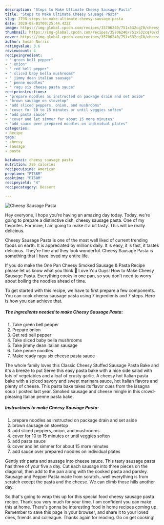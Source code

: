 ```yaml
---
description: "Steps to Make Ultimate Cheesy Sausage Pasta"
title: "Steps to Make Ultimate Cheesy Sausage Pasta"
slug: 2798-steps-to-make-ultimate-cheesy-sausage-pasta
date: 2020-08-01T09:25:44.422Z
image: https://img-global.cpcdn.com/recipes/35706240/751x532cq70/cheesy-sausage-pasta-recipe-main-photo.jpg
thumbnail: https://img-global.cpcdn.com/recipes/35706240/751x532cq70/cheesy-sausage-pasta-recipe-main-photo.jpg
cover: https://img-global.cpcdn.com/recipes/35706240/751x532cq70/cheesy-sausage-pasta-recipe-main-photo.jpg
author: Susan Norris
ratingvalue: 3.6
reviewcount: 4
recipeingredient:
- " green bell pepper"
- " onion"
- " red bell pepper"
- " sliced baby bella mushrooms"
- " jimmy dean italian sausage"
- " penne noodles"
- " ragu six cheese pasta sauce"
recipeinstructions:
- "prepare noodles as instructed on package drain and set aside"
- "brown sausage on stovetop"
- "add sliced peppers, onion, and mushrooms"
- "cover for 10 to 15 minutes or until veggies soften"
- "add pasta sauce"
- "cover and let simmer for about 15 more minutes"
- "add sauce over prepared noodles on individual plates"
categories:
- Recipe
tags:
- cheesy
- sausage
- pasta

katakunci: cheesy sausage pasta 
nutrition: 295 calories
recipecuisine: American
preptime: "PT38M"
cooktime: "PT58M"
recipeyield: "4"
recipecategory: Dessert

---
```



![Cheesy Sausage Pasta](https://img-global.cpcdn.com/recipes/35706240/751x532cq70/cheesy-sausage-pasta-recipe-main-photo.jpg)

Hey everyone, I hope you're having an amazing day today. Today, we're going to prepare a distinctive dish, cheesy sausage pasta. One of my favorites. For mine, I am going to make it a bit tasty. This will be really delicious.

Cheesy Sausage Pasta is one of the most well liked of current trending foods on earth. It is appreciated by millions daily. It is easy, it is fast, it tastes delicious. They're fine and they look wonderful. Cheesy Sausage Pasta is something that I have loved my entire life.

If you do make the One Pan Cheesy Smoked Sausage &amp; Pasta Recipe please let us know what you think 🙂 Love You Guys! How to Make Cheesy Sausage Pasta. Everything cooks in one pan, so you don&#39;t need to worry about boiling the noodles ahead of time.


To get started with this recipe, we have to first prepare a few components. You can cook cheesy sausage pasta using 7 ingredients and 7 steps. Here is how you can achieve that.

<!--inarticleads1-->

##### The ingredients needed to make Cheesy Sausage Pasta:

1. Take  green bell pepper
1. Prepare  onion
1. Get  red bell pepper
1. Take  sliced baby bella mushrooms
1. Take  jimmy dean italian sausage
1. Take  penne noodles
1. Make ready  ragu six cheese pasta sauce


The whole family loves this Classic Cheesy Stuffed Sausage Pasta Bake and it&#39;s a breeze to put Serve this easy pasta bake with a nice side salad with lots of vegetables and a loaf of crusty garlic. A cheesy hot Italian pasta bake with a spiced savory and sweet marinara sauce, hot Italian flavors and plenty of cheese. This pasta bake takes its flavor cues from the lasagna soup I posted last year. Smoked sausage and cheese mingle in this crowd-pleasing Italian penne pasta bake. 

<!--inarticleads2-->

##### Instructions to make Cheesy Sausage Pasta:

1. prepare noodles as instructed on package drain and set aside
1. brown sausage on stovetop
1. add sliced peppers, onion, and mushrooms
1. cover for 10 to 15 minutes or until veggies soften
1. add pasta sauce
1. cover and let simmer for about 15 more minutes
1. add sauce over prepared noodles on individual plates


Gently stir pasta and sausage into cheese sauce. This tasty sausage pasta has three of your five a day. Cut each sausage into three pieces on the diagonal, then add to the pan along with the cooked pasta and parsley. Sausage and Pepper Pasta made from scratch…well everything is from scratch except the pasta and the cheese. We can climb those hills another day. 

So that's going to wrap this up for this special food cheesy sausage pasta recipe. Thank you very much for your time. I am confident you can make this at home. There's gonna be interesting food in home recipes coming up. Remember to save this page in your browser, and share it to your loved ones, friends and colleague. Thanks again for reading. Go on get cooking!
